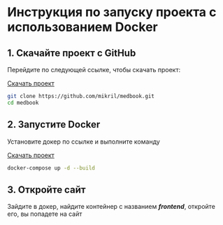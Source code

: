 # Инструкция по запуску проекта с использованием Docker

## 1. Скачайте проект с GitHub

Перейдите по следующей ссылке, чтобы скачать проект:

[Скачать проект](https://github.com/mikril/medbook)

```bash
git clone https://github.com/mikril/medbook.git
cd medbook
```

## 2. Запустите Docker

Установите докер по ссылке и выполните команду

[Скачать проект](https://www.docker.com/products/docker-desktop/)

```bash
docker-compose up -d --build
```

## 3. Откройте сайт

Зайдите в докер, найдите контейнер с названием ***frontend***, откройте его, вы попадете на сайт

